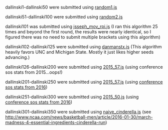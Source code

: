 dallinski1-dallinski50 were submitted using [random1.js](./random1.js)

dallinski51-dallinski100 were submitted using [random2.js](./random2.js)

dallinski101 was submitted using [jsseph_mov_rpi.js](./jsseph_mov_rpi.js) (I ran this algorithm 25 times and beyond the first round, the results were nearly identical, so I figured there was no need to submit multiple brackets using this algorithm)

dallinski102-dallinski125 were submitted using [danmanstx.js](./danmanstx.js) (This algorithm heavily favors UNC and Michigan State. Mostly it just likes higher seeds advancing.)

dallinski126-dallinski200 were submitted using [2015_57.js](./2015_57.js) (using conference sos stats from 2015...oops!)

dallinski201-dallinski250 were submitted using [2015_57.js](./2015_57.js) (using [conference sos stats from 2016](http://www.cbssports.com/collegebasketball/bracketology/conference/rpi/2015-16))

dallinski251-dallinski300 were submitted using [2015_50.js](./2015_50.js) (using [conference sos stats from 2016](http://www.cbssports.com/collegebasketball/bracketology/conference/rpi/2015-16))

dallinski301-dallinski350 were submitted using [naive_cinderella.js](./naive_cinderella.js) (see http://www.ncaa.com/news/basketball-men/article/2016-01-30/march-madness-4-essential-ingredients-cinderella-run)